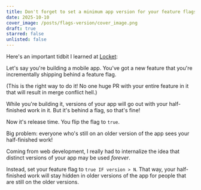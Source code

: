 ```yaml
---
title: Don't forget to set a minimum app version for your feature flags
date: 2025-10-10
cover_image: /posts/flags-version/cover_image.png
draft: true
starred: false
unlisted: false
---
```

Here's an important tidbit I learned at [Locket](https://locket.camera):

Let's say you're building a mobile app. You've got a new feature that you're incrementally shipping behind a feature flag.

(This is the right way to do it! No one huge PR with your entire feature in it that will result in merge conflict hell.)

While you're building it, versions of your app will go out with your half-finished work in it. But it's behind a flag, so that's fine!

Now it's release time. You flip the flag to `true`.

Big problem: everyone who's still on an older version of the app sees your half-finished work!

Coming from web development, I really had to internalize the idea that distinct versions of your app may be used *forever*.

Instead, set your feature flag to `true IF version > N`. That way, your half-finished work will stay hidden in older versions of the app for people that are still on the older versions.
